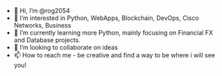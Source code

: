 - 👋 Hi, I’m @rog2054
- 👀 I’m interested in Python, WebApps, Blockchain, DevOps, Cisco Networks, Business
- 🌱 I’m currently learning more Python, mainly focusing on Financial FX and Database projects.
- 💞️ I’m looking to collaborate on ideas
- 📫 How to reach me - be creative and find a way to be where i will see you!

<!---
rog2054/rog2054 is a ✨ special ✨ repository because its `README.md` (this file) appears on your GitHub profile.
You can click the Preview link to take a look at your changes.
--->
